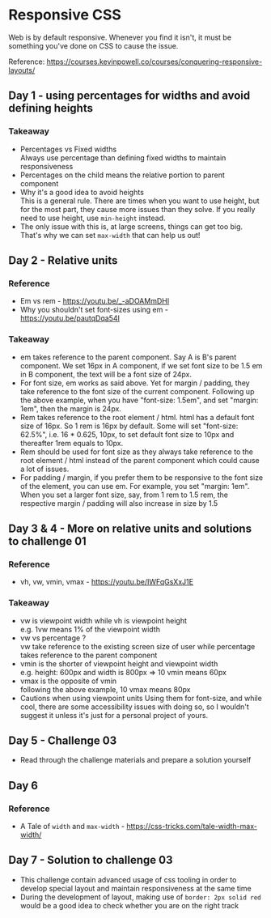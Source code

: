 # Responsive CSS

Web is by default responsive. Whenever you find it isn't, it must be something you've done on CSS to cause the issue.

Reference: https://courses.kevinpowell.co/courses/conquering-responsive-layouts/

## Day 1 - using percentages for widths and avoid defining heights

### Takeaway

- Percentages vs Fixed widths  
  Always use percentage than defining fixed widths to maintain responsiveness
- Percentages on the child means the relative portion to parent component
- Why it's a good idea to avoid heights  
  This is a general rule. There are times when you want to use height, but for the most part, they cause more issues than they solve. If you really need to use height, use `min-height` instead.
- The only issue with this is, at large screens, things can get too big.  
  That's why we can set `max-width` that can help us out!

## Day 2 - Relative units

### Reference

- Em vs rem - https://youtu.be/_-aDOAMmDHI
- Why you shouldn't set font-sizes using em - https://youtu.be/pautqDqa54I

### Takeaway

- em takes reference to the parent component. Say A is B's parent component. We set 16px in A component, if we set font size to be 1.5 em in B component, the text will be a font size of 24px.
- For font size, em works as said above. Yet for margin / padding, they take reference to the font size of the current component. Following up the above example, when you have "font-size: 1.5em", and set "margin: 1em", then the margin is 24px.
- Rem takes reference to the root element / html. html has a default font size of 16px. So 1 rem is 16px by default. Some will set "font-size: 62.5%", i.e. 16 \* 0.625, 10px, to set default font size to 10px and thereafter 1rem equals to 10px.
- Rem should be used for font size as they always take reference to the root element / html instead of the parent component which could cause a lot of issues.
- For padding / margin, if you prefer them to be responsive to the font size of the element, you can use em. For example, you set "margin: 1em". When you set a larger font size, say, from 1 rem to 1.5 rem, the respective margin / padding will also increase in size by 1.5

## Day 3 & 4 - More on relative units and solutions to challenge 01

### Reference

- vh, vw, vmin, vmax - https://youtu.be/IWFqGsXxJ1E

### Takeaway

- vw is viewpoint width while vh is viewpoint height  
  e.g. 1vw means 1% of the viewpoint width
- vw vs percentage ?  
  vw take reference to the existing screen size of user while percentage takes reference to the parent component
- vmin is the shorter of viewpoint height and viewpoint width  
  e.g. height: 600px and width is 800px => 10 vmin means 60px
- vmax is the opposite of vmin  
  following the above example, 10 vmax means 80px
- Cautions when using viewpoint units
  Using them for font-size, and while cool, there are some accessibility issues with doing so, so I wouldn't suggest it unless it's just for a personal project of yours.

## Day 5 - Challenge 03

- Read through the challenge materials and prepare a solution yourself

## Day 6

### Reference

- A Tale of `width` and `max-width` - https://css-tricks.com/tale-width-max-width/

## Day 7 - Solution to challenge 03

- This challenge contain advanced usage of css tooling in order to develop special layout and maintain responsiveness at the same time
- During the development of layout, making use of `border: 2px solid red` would be a good idea to check whether you are on the right track
